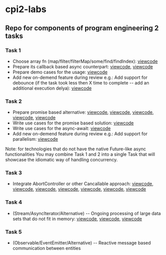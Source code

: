 # cpi2-labs
## Repo for components of program engineering 2 tasks ##


### Task 1 ###
  * Choose array fn (map/filter/filterMap/some/find/findIndex): [viewcode](https://github.com/YKantur/cpi2-labs/blob/main/task1.js#L8-L11)
  * Prepare its callback based async counterpart: [viewcode](https://github.com/YKantur/cpi2-labs/blob/main/task1.js#L1-L6), [viewcode](https://github.com/YKantur/cpi2-labs/blob/main/task1.js#L8-L38)
  * Prepare demo cases for the usage: [viewcode](https://github.com/YKantur/cpi2-labs/blob/main/task1.js#L40-L69)
  * Add new on-demend feature during review
    e.g.: Add support for debounce (if the task took less then X time to
    complete -- add an additional execution delya): [viewcode](https://github.com/YKantur/cpi2-labs/blob/main/task1.js#L40-L54)

### Task 2 ###
  * Prepare promise based alternative: [viewcode](https://github.com/YKantur/cpi2-labs/blob/main/task2.js#L1-L7), [viewcode](https://github.com/YKantur/cpi2-labs/blob/main/task2.js#L62), [viewcode](https://github.com/YKantur/cpi2-labs/blob/main/task2.js#L50-L54), [viewcode](https://github.com/YKantur/cpi2-labs/blob/main/task2.js#L69-L78), [viewcode](https://github.com/YKantur/cpi2-labs/blob/main/task2.js#L106-L113)
  * Write use cases for the promise based solution: [viewcode](https://github.com/YKantur/cpi2-labs/blob/main/task2.js#L65-L100)
  * Write use cases for the async-await: [viewcode](https://github.com/YKantur/cpi2-labs/blob/main/task2.js#L102-L129)
  * Add new on-demend feature during review
    e.g.: Add support for parallelism: [viewcode](https://github.com/YKantur/cpi2-labs/blob/main/task2.js#L131-L145)

  Note: for technologies that do not have the native Future-like async functionalities
  You may combine Task 1 and 2 into a single Task that will showcase the idiomatic way of handling concurrency.
 
### Task 3 ###
  * Integrate AbortController or other Cancallable approach: [viewcode](https://github.com/YKantur/cpi2-labs/blob/main/task3.js#L83-L84), [viewcode](https://github.com/YKantur/cpi2-labs/blob/main/task3.js#L91), [viewcode](https://github.com/YKantur/cpi2-labs/blob/main/task3.js#L3-L5), [viewcode](https://github.com/YKantur/cpi2-labs/blob/main/task3.js#L11-L14), [viewcode](https://github.com/YKantur/cpi2-labs/blob/main/task3.js#L21-L23), [viewcode](https://github.com/YKantur/cpi2-labs/blob/main/task3.js#L70-L75), [viewcode](https://github.com/YKantur/cpi2-labs/blob/main/task3.js#L96-L99)

### Task 4 ### 
  * (Stream/AsyncIterator/Alternative) -- Ongoing processing of large data sets that do not fit in memory: [viewcode](https://github.com/YKantur/cpi2-labs/blob/main/task4.js#L12-14), [viewcode](https://github.com/YKantur/cpi2-labs/blob/main/task4.js#L25), [viewcode](https://github.com/YKantur/cpi2-labs/blob/main/task4.js#L46-48)

### Task 5 ### 
  * (Observable/EventEmitter/Alternative) -- Reactive message based communication between entities
